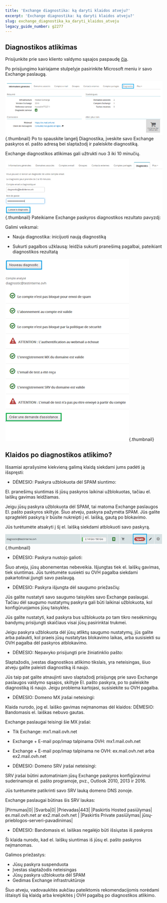 ```yaml
---
title: 'Exchange diagnostika: ką daryti klaidos atveju?'
excerpt: 'Exchange diagnostika: ką daryti klaidos atveju?'
slug: exchange_diagnostika_ka_daryti_klaidos_atveju
legacy_guide_number: g2277
---
```



## Diagnostikos atlikimas
Prisijunkite prie savo kliento valdymo sąsajos paspaudę [čia](https://www.ovh.com/manager/web/login/).

Po prisijungimo kairiajame stulpelyje pasirinkite Microsoft meniu ir savo Exchange paslaugą.

![](images/img_4450.jpg){.thumbnail}
Po to spauskite langelį Diagnostika, įveskite savo Exchange paskyros el. pašto adresą bei slaptažodį ir paleiskite diagnostiką.

Exchange diagnostikos atlikimas gali užtrukti nuo 3 iki 10 minučių.

![](images/img_4451.jpg){.thumbnail}
Pateikiame Exchange paskyros diagnostikos rezultato pavyzdį:

Galimi veiksmai:


- Nauja diagnostika: inicijuoti naują diagnostiką

- Sukurti pagalbos užklausą: leidžia sukurti pranešimą pagalbai, pateikiant diagnostikos rezultatą



![](images/img_4471.jpg){.thumbnail}


## Klaidos po diagnostikos atlikimo?
Išsamiai aprašysime kiekvieną galimą klaidą siekdami jums padėti ją išspręsti:


- DĖMESIO: Paskyra užblokuota dėl SPAM siuntimo:


El. pranešimų siuntimas iš jūsų paskyros laikinai užblokuotas, tačiau el. laiškų gavimas leidžiamas.

Jeigu jūsų paskyra užblokuota dėl SPAM, tai matoma Exchange paslaugos El. pašto paskyros skiltyje. Šiuo atveju, paskyra pažymėta SPAM. Jūs galite spragtelėti paskyrą ir būsite nukreipti į el. laišką, gautą po blokavimo.

Jūs turėtumėte atsakyti į šį el. laišką siekdami atblokuoti savo paskyrą.

![](images/img_4453.jpg){.thumbnail}

- DĖMESIO: Paskyra nustojo galioti:


Šiuo atveju, jūsų abonementas nebeveikia. Išjungtas tiek el. laiškų gavimas, tiek siuntimas. Jūs turėtumėte susiekti su OVH pagalba siekdami pakartotinai įjungti savo paslaugą.

- DĖMESIO: Paskyra išjungta dėl saugumo priežasčių:


Jūs galite nustatyti savo saugumo taisykles savo Exchange paslaugai. Tačiau dėl saugumo nustatymų paskyra gali būti laikinai užblokuota, kol konfigūruojamos jūsų taisyklės.

Jūs galite nustatyti, kad paskyra bus užblokuota po tam tikro nesėkmingų bandymų prisijungti skaičiaus visai jūsų pasirinktai trukmei.

Jeigu paskyra užblokuota dėl jūsų atliktų saugumo nustatymų, jūs galite arba palaukti, kol praeis jūsų nustatytas blokavimo laikas, arba susisiekti su OVH pagalba dėl paskyros atblokavimo.

- DĖMESIO: Nepavyko prisijungti prie žiniatinklio pašto:


Slaptažodis, įvestas diagnostikos atlikimo tikslais, yra neteisingas, šiuo atveju galite paleisti diagnostiką iš naujo.

Jūs taip pat galite atnaujinti savo slaptažodį prisijungę prie savo Exchange paslaugos valdymo sąsajos, skiltyje El. pašto paskyra, po to paleiskite diagnostiką iš naujo. Jeigu problema kartojasi, susisiekite su OVH pagalba.

- DĖMESIO: Domeno MX įrašai neteisingi:


Klaida nurodo, jog el. laiško gavimas neįmanomas dėl klaidos: DĖMESIO: Bandomasis el. laiškas nebuvo gautas.

Exchange paslaugai teisingi šie MX įrašai:


- Tik Exchange: mx1.mail.ovh.net
- Exchange + E-mail pop/imap talpinama OVH: mx1.mail.ovh.net
- Exchange + E-mail pop/imap talpinama ne OVH: ex.mail.ovh.net arba ex2.mail.ovh.net



- DĖMESIO: Domeno SRV įrašai neteisingi:


SRV įrašai būtini automatiniam jūsų Exchange paskyros konfigūravimui suderinamoje el. pašto programoje, pvz., Outlook 2010, 2013 ir 2016.

Jūs turėtumėte patikrinti savo SRV lauką domeno DNS zonoje.

Exchange paslaugai būtinas šis SRV laukas:

|Pirmumas|0|
|Svarba|0|
|Prievadas|443|
|Paskirtis Hosted pasiūlymas| ex.mail.ovh.net ar ex2.mail.ovh.net |
|Paskirtis Private pasiūlymas| jūsų-prieblogos-serveri-pavadinimas|



- DĖMESIO: Bandomasis el. laiškas negalėjo būti išsiųstas iš paskyros


Ši klaida nurodo, kad el. laiškų siuntimas iš jūsų el. pašto paskyros neįmanomas.

Galimos priežastys:


- Jūsų paskyra suspenduota
- Įvestas slaptažodis neteisingas
- Jūsų paskyra užblokuota dėl SPAM
- Gedimas Exchange infrastruktūroje


Šiuo atveju, vadovaukitės aukčiau pateiktomis rekomendacijomis norėdami ištaisyti šią klaidą arba kreipkitės į OVH pagalbą po diagnostikos atlikimo.

